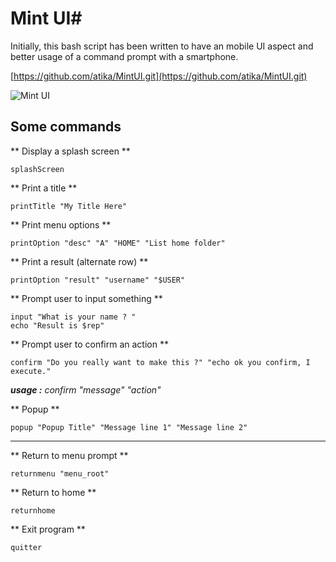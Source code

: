 # Mint UI#
Initially, this bash script has been written to have an mobile UI aspect and better usage of a command prompt with a smartphone.

[https://github.com/atika/MintUI.git](https://github.com/atika/MintUI.git)

![](http://i.imgur.com/ZYotQOA.png "Mint UI")

## Some commands ##
** Display a splash screen **

	splashScreen

** Print a title **

	printTitle "My Title Here"
	
** Print menu options **
	
	printOption "desc" "A" "HOME" "List home folder"
	
** Print a result (alternate row) **

	printOption "result" "username" "$USER"
	
** Prompt user to input something **

	input "What is your name ? "
	echo "Result is $rep"
	
** Prompt user to confirm an action **

	confirm "Do you really want to make this ?" "echo ok you confirm, I execute."
	
***usage :** confirm "message" "action"*

** Popup **

	popup "Popup Title" "Message line 1" "Message line 2"

-----
	
** Return to menu prompt **

	returnmenu "menu_root"
	
** Return to home **

	returnhome
	
** Exit program **

	quitter
	
	

	
	
